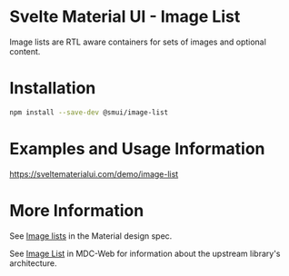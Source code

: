 # Svelte Material UI - Image List

Image lists are RTL aware containers for sets of images and optional content.

# Installation

```sh
npm install --save-dev @smui/image-list
```

# Examples and Usage Information

https://sveltematerialui.com/demo/image-list

# More Information

See [Image lists](https://material.io/components/image-lists) in the Material design spec.

See [Image List](https://github.com/material-components/material-components-web/tree/v11.0.0/packages/mdc-image-list) in MDC-Web for information about the upstream library's architecture.

